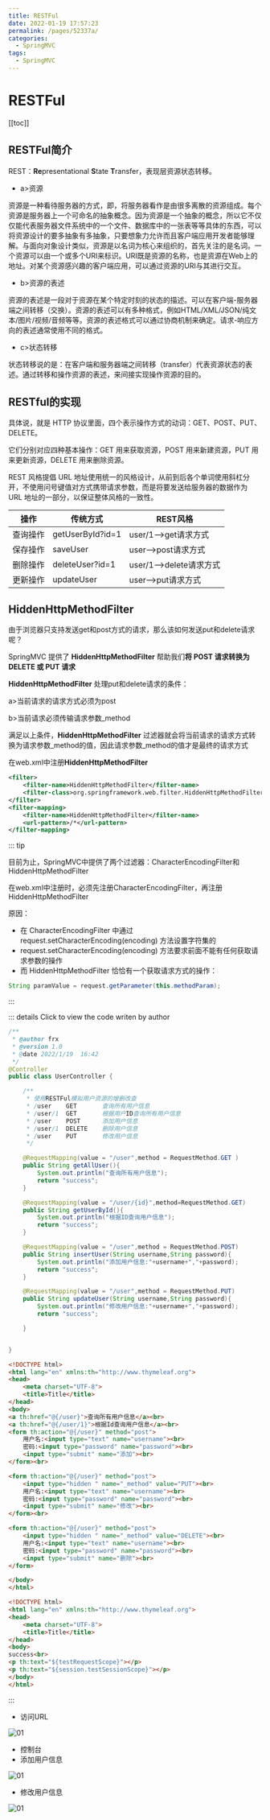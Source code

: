 ```yaml
---
title: RESTFul
date: 2022-01-19 17:57:23
permalink: /pages/52337a/
categories:
  - SpringMVC
tags:
  - SpringMVC
---
```

# RESTFul

[[toc]]

## RESTFul简介

REST：**Re**presentational **S**tate **T**ransfer，表现层资源状态转移。

+ a>资源

资源是一种看待服务器的方式，即，将服务器看作是由很多离散的资源组成。每个资源是服务器上一个可命名的抽象概念。因为资源是一个抽象的概念，所以它不仅仅能代表服务器文件系统中的一个文件、数据库中的一张表等等具体的东西，可以将资源设计的要多抽象有多抽象，只要想象力允许而且客户端应用开发者能够理解。与面向对象设计类似，资源是以名词为核心来组织的，首先关注的是名词。一个资源可以由一个或多个URI来标识。URI既是资源的名称，也是资源在Web上的地址。对某个资源感兴趣的客户端应用，可以通过资源的URI与其进行交互。

+ b>资源的表述

资源的表述是一段对于资源在某个特定时刻的状态的描述。可以在客户端-服务器端之间转移（交换）。资源的表述可以有多种格式，例如HTML/XML/JSON/纯文本/图片/视频/音频等等。资源的表述格式可以通过协商机制来确定。请求-响应方向的表述通常使用不同的格式。

+ c>状态转移

状态转移说的是：在客户端和服务器端之间转移（transfer）代表资源状态的表述。通过转移和操作资源的表述，来间接实现操作资源的目的。

## RESTful的实现

具体说，就是 HTTP 协议里面，四个表示操作方式的动词：GET、POST、PUT、DELETE。

它们分别对应四种基本操作：GET 用来获取资源，POST 用来新建资源，PUT 用来更新资源，DELETE 用来删除资源。

REST 风格提倡 URL 地址使用统一的风格设计，从前到后各个单词使用斜杠分开，不使用问号键值对方式携带请求参数，而是将要发送给服务器的数据作为 URL 地址的一部分，以保证整体风格的一致性。

| 操作     | 传统方式         | REST风格                |
| -------- | ---------------- | ----------------------- |
| 查询操作 | getUserById?id=1 | user/1-->get请求方式    |
| 保存操作 | saveUser         | user-->post请求方式     |
| 删除操作 | deleteUser?id=1  | user/1-->delete请求方式 |
| 更新操作 | updateUser       | user-->put请求方式      |

## HiddenHttpMethodFilter

由于浏览器只支持发送get和post方式的请求，那么该如何发送put和delete请求呢？

SpringMVC 提供了 **HiddenHttpMethodFilter** 帮助我们**将 POST 请求转换为 DELETE 或 PUT 请求**

**HiddenHttpMethodFilter** 处理put和delete请求的条件：

a>当前请求的请求方式必须为post

b>当前请求必须传输请求参数_method

满足以上条件，**HiddenHttpMethodFilter** 过滤器就会将当前请求的请求方式转换为请求参数_method的值，因此请求参数\_method的值才是最终的请求方式

在web.xml中注册**HiddenHttpMethodFilter** 

```xml
<filter>
    <filter-name>HiddenHttpMethodFilter</filter-name>
    <filter-class>org.springframework.web.filter.HiddenHttpMethodFilter</filter-class>
</filter>
<filter-mapping>
    <filter-name>HiddenHttpMethodFilter</filter-name>
    <url-pattern>/*</url-pattern>
</filter-mapping>
```

::: tip

目前为止，SpringMVC中提供了两个过滤器：CharacterEncodingFilter和HiddenHttpMethodFilter

在web.xml中注册时，必须先注册CharacterEncodingFilter，再注册HiddenHttpMethodFilter

原因：

- 在 CharacterEncodingFilter 中通过 request.setCharacterEncoding(encoding) 方法设置字符集的
- request.setCharacterEncoding(encoding) 方法要求前面不能有任何获取请求参数的操作
- 而 HiddenHttpMethodFilter 恰恰有一个获取请求方式的操作：

```java
String paramValue = request.getParameter(this.methodParam);
```

:::

::: details Click to view the code writen by author

```java
/**
 * @author frx
 * @version 1.0
 * @date 2022/1/19  16:42
 */
@Controller
public class UserController {

    /**
     * 使用RESTFul模拟用户资源的增删改查
     * /user    GET       查询所有用户信息
     * /user/1  GET       根据用户ID查询所有用户信息
     * /user    POST      添加用户信息
     * /user/1  DELETE    删除用户信息
     * /user    PUT       修改用户信息
     */

    @RequestMapping(value = "/user",method = RequestMethod.GET )
    public String getAllUser(){
        System.out.println("查询所有用户信息");
        return "success";
    }

    @RequestMapping(value = "/user/{id}",method=RequestMethod.GET)
    public String getUserById(){
        System.out.println("根据ID查询用户信息");
        return "success";
    }

    @RequestMapping(value = "/user",method = RequestMethod.POST)
    public String insertUser(String username,String password){
        System.out.println("添加用户信息:"+username+","+password);
        return "success";
    }

    @RequestMapping(value = "/user",method = RequestMethod.PUT)
    public String updateUser(String username,String password){
        System.out.println("修改用户信息:"+username+","+password);
        return "success";

    }


}
```

```html
<!DOCTYPE html>
<html lang="en" xmlns:th="http://www.thymeleaf.org">
<head>
    <meta charset="UTF-8">
    <title>Title</title>
</head>
<body>
<a th:href="@{/user}">查询所有用户信息</a><br>
<a th:href="@{/user/1}">根据Id查询用户信息</a><br>
<form th:action="@{/user}" method="post">
    用户名:<input type="text" name="username"><br>
    密码:<input type="password" name="password"><br>
    <input type="submit" name="添加"><br>
</form><br>

<form th:action="@{/user}" method="post">
    <input type="hidden " name="_method" value="PUT"><br>
    用户名:<input type="text" name="username"><br>
    密码:<input type="password" name="password"><br>
    <input type="submit" name="修改"><br>
</form><br>

<form th:action="@{/user}" method="post">
    <input type="hidden " name="_method" value="DELETE"><br>
    用户名:<input type="text" name="username"><br>
    密码:<input type="password" name="password"><br>
    <input type="submit" name="删除"><br>
</form>

</body>
</html>
```

```html
<!DOCTYPE html>
<html lang="en" xmlns:th="http://www.thymeleaf.org">
<head>
    <meta charset="UTF-8">
    <title>Title</title>
</head>
<body>
success<br>
<p th:text="${testRequestScope}"></p>
<p th:text="${session.testSessionScope}"></p>
</body>
</html>
```

:::

+ 访问URL

![01](https://cdn.jsdmirror.com//gh/xustudyxu/image-hosting@master/studynotes/SpringMVC/images/06/01.png)

+ 控制台
+ 添加用户信息

![01](https://cdn.jsdmirror.com//gh/xustudyxu/image-hosting@master/studynotes/SpringMVC/images/06/02.png)

+ 修改用户信息

![01](https://cdn.jsdmirror.com//gh/xustudyxu/image-hosting@master/studynotes/SpringMVC/images/06/03.png)



